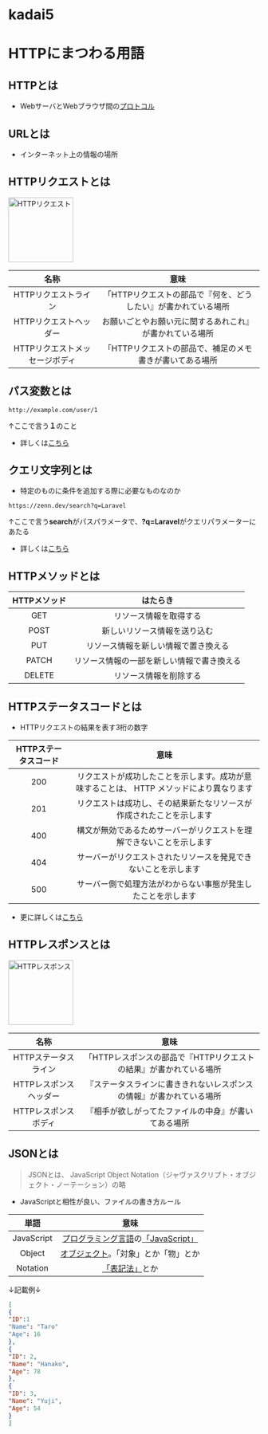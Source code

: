 # kadai5
# HTTPにまつわる用語
## HTTPとは
- WebサーバとWebブラウザ間の[プロトコル](https://wa3.i-3-i.info/word11.html)
  
## URLとは
- インターネット上の情報の場所

## HTTPリクエストとは

<img width="130" alt="HTTPリクエスト" src="https://github.com/tomoya0844/kadai5/assets/146510558/2c139cae-43f4-4e53-82d3-5c98cf1a799d.png">

| 名称 | 意味 |
| :-: | :-: |
| HTTPリクエストライン | 「HTTPリクエストの部品で『何を、どうしたい』が書かれている場所 |
| HTTPリクエストヘッダー | お願いごとやお願い元に関するあれこれ』が書かれている場所 |
| HTTPリクエストメッセージボディ | 「HTTPリクエストの部品で、補足のメモ書きが書いてある場所 |


## パス変数とは
```java:main
http://example.com/user/1
```
↑ここで言う**１**のこと
- 詳しくは[こちら](https://zenn.dev/fujishiro/scraps/3a060b10b17a93)

## クエリ文字列とは
- 特定のものに条件を追加する際に必要なものなのか
```java:main
https://zenn.dev/search?q=Laravel
```
↑ここで言う**search**がパスパラメータで、**?q=Laravel**がクエリパラメーターにあたる
- 詳しくは[こちら](https://online.dhw.co.jp/kuritama/query-string/#:~:text=%E3%82%AF%E3%82%A8%E3%83%AA%E6%96%87%E5%AD%97%E5%88%97%EF%BC%88URL%E3%83%91%E3%83%A9%E3%83%A1%E3%83%BC%E3%82%BF%E3%83%BC%EF%BC%89%E3%81%A8%E3%81%AF%E3%80%81%E3%82%B5%E3%83%BC%E3%83%90%E3%83%BC%E3%81%AB,%E3%81%A4%E3%81%91%E5%8A%A0%E3%81%88%E3%82%8B%E3%81%93%E3%81%A8%E3%81%8C%E5%8F%AF%E8%83%BD%E3%81%A7%E3%81%99%E3%80%82)

## HTTPメソッドとは
| HTTPメソッド | はたらき |
| :-: | :-: |
| GET | 	リソース情報を取得する |
| POST | 新しいリソース情報を送り込む |
| PUT | 	リソース情報を新しい情報で置き換える |
| PATCH | リソース情報の一部を新しい情報で書き換える |
| DELETE | 	リソース情報を削除する |

## HTTPステータスコードとは
- HTTPリクエストの結果を表す3桁の数字

| HTTPステータスコード | 意味 |
| :-: | :-: |
| 200 | リクエストが成功したことを示します。成功が意味することは、 HTTP メソッドにより異なります |
| 201 | リクエストは成功し、その結果新たなリソースが作成されたことを示します |
| 400 | 構文が無効であるためサーバーがリクエストを理解できないことを示します |
| 404 | サーバーがリクエストされたリソースを発見できないことを示します |
| 500 | サーバー側で処理方法がわからない事態が発生したことを示します |

- 更に詳しくは[こちら](https://developer.mozilla.org/ja/docs/Web/HTTP/Status)

## HTTPレスポンスとは

<img width="130" alt="HTTPレスポンス" src="https://github.com/tomoya0844/kadai5/assets/146510558/ac440a4e-de70-45fd-ab41-409e86699079.png">


| 名称 | 意味 |
|:-: | :-: |
| HTTPステータスライン | 「HTTPレスポンスの部品で『HTTPリクエストの結果』が書かれている場所 |
| HTTPレスポンスヘッダー |『ステータスラインに書ききれないレスポンスの情報』が書かれている場所 |
| HTTPレスポンスボディ | 『相手が欲しがってたファイルの中身』が書いてある場所 |

## JSONとは
> JSONとは、
> JavaScript Object Notation（ジャヴァスクリプト・オブジェクト・ノーテーション）の略

- JavaScriptと相性が良い、ファイルの書き方ルール

| 単語 | 意味 |
| :-: | :-: |
| JavaScript | [プログラミング言語](https://wa3.i-3-i.info/word1897.html)の[「JavaScript」](https://wa3.i-3-i.info/word11438.html) |
| Object | 	[オブジェクト](https://wa3.i-3-i.info/word1119.html)。「対象」とか「物」とか |
| Notation | 	[「表記法」](https://kotobank.jp/word/%E8%A1%A8%E8%A8%98%E6%B3%95-613173)とか |

 ↓記載例↓
  ```json
  [
{
"ID":1
"Name": "Taro"
"Age": 16
 },
 {
  "ID": 2,
  "Name": "Hanako",
  "Age": 78
 },
 {
  "ID": 3,
  "Name": "Yuji",
  "Age": 54
 }
]
 ```
